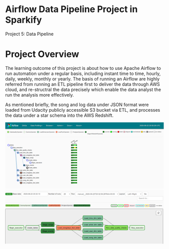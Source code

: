# Airflow Data Pipeline Project in Sparkify

Project 5: Data Pipeline 

# Project Overview

The learning outcome of this project is about how to use Apache Airflow to run automation under a regular basis, including instant time to time, hourly, daily, weekly, monthly or yearly. The basis of running an Airflow are highly referred from running an ETL pipeline first to deliver the data through AWS cloud, and re-structral the data precisely which enable the data analyst the run the analysis more effectively. 

As mentioned briefly, the song and log data under JSON format were loaded from Udacity publicly accessible S3 bucket via ETL, and processes the data under a star schema into the AWS Redshift. 








<img src="images/tree_graph.PNG">




<img src="images/pipeline_graph.PNG">
